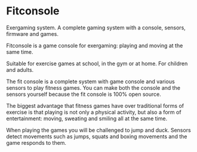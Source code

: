 # Fitconsole
Exergaming system. A complete gaming system with a console, sensors, firmware and games.

Fitconsole is a game console for exergaming: playing and moving at the same time.

Suitable for exercise games at school, in the gym or at home. For children and adults.

The fit console is a complete system with game console and various sensors to play fitness games. You can make both the console and the sensors yourself because the fit console is 100% open source.

The biggest advantage that fitness games have over traditional forms of exercise is that playing is not only a physical activity, but also a form of entertainment: moving, sweating and smiling all at the same time.

When playing the games you will be challenged to jump and duck. Sensors detect movements such as jumps, squats and boxing movements and the game responds to them.
